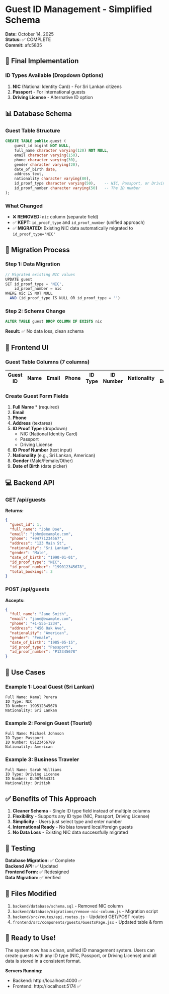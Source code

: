 # Guest ID Management - Simplified Schema

**Date:** October 14, 2025  
**Status:** ✅ COMPLETE  
**Commit:** afc5835

## 🎯 Final Implementation

### ID Types Available (Dropdown Options)
1. **NIC** (National Identity Card) - For Sri Lankan citizens
2. **Passport** - For international guests
3. **Driving License** - Alternative ID option

## 📊 Database Schema

### Guest Table Structure
```sql
CREATE TABLE public.guest (
    guest_id bigint NOT NULL,
    full_name character varying(120) NOT NULL,
    email character varying(150),
    phone character varying(30),
    gender character varying(20),
    date_of_birth date,
    address text,
    nationality character varying(80),
    id_proof_type character varying(50),    -- NIC, Passport, or Driving License
    id_proof_number character varying(50)   -- The ID number
);
```

### What Changed
- ❌ **REMOVED:** `nic` column (separate field)
- ✅ **KEPT:** `id_proof_type` and `id_proof_number` (unified approach)
- ✅ **MIGRATED:** Existing NIC data automatically migrated to `id_proof_type='NIC'`

## 🔧 Migration Process

### Step 1: Data Migration
```javascript
// Migrated existing NIC values
UPDATE guest 
SET id_proof_type = 'NIC', 
    id_proof_number = nic
WHERE nic IS NOT NULL 
  AND (id_proof_type IS NULL OR id_proof_type = '')
```

### Step 2: Schema Change
```sql
ALTER TABLE guest DROP COLUMN IF EXISTS nic
```

**Result:** ✅ No data loss, clean schema

## 🎨 Frontend UI

### Guest Table Columns (7 columns)
| Guest ID | Name | Email | Phone | ID Type | ID Number | Nationality | Total Bookings |
|----------|------|-------|-------|---------|-----------|-------------|----------------|

### Create Guest Form Fields
1. **Full Name** * (required)
2. **Email**
3. **Phone**
4. **Address** (textarea)
5. **ID Proof Type** (dropdown)
   - NIC (National Identity Card)
   - Passport
   - Driving License
6. **ID Proof Number** (text input)
7. **Nationality** (e.g., Sri Lankan, American)
8. **Gender** (Male/Female/Other)
9. **Date of Birth** (date picker)

## 💻 Backend API

### GET /api/guests
**Returns:**
```json
{
  "guest_id": 1,
  "full_name": "John Doe",
  "email": "john@example.com",
  "phone": "+94771234567",
  "address": "123 Main St",
  "nationality": "Sri Lankan",
  "gender": "Male",
  "date_of_birth": "1990-01-01",
  "id_proof_type": "NIC",
  "id_proof_number": "199012345678",
  "total_bookings": 3
}
```

### POST /api/guests
**Accepts:**
```json
{
  "full_name": "Jane Smith",
  "email": "jane@example.com",
  "phone": "+1-555-1234",
  "address": "456 Oak Ave",
  "nationality": "American",
  "gender": "Female",
  "date_of_birth": "1985-05-15",
  "id_proof_type": "Passport",
  "id_proof_number": "P12345678"
}
```

## 📝 Use Cases

### Example 1: Local Guest (Sri Lankan)
```
Full Name: Kamal Perera
ID Type: NIC
ID Number: 199512345678
Nationality: Sri Lankan
```

### Example 2: Foreign Guest (Tourist)
```
Full Name: Michael Johnson
ID Type: Passport
ID Number: US123456789
Nationality: American
```

### Example 3: Business Traveler
```
Full Name: Sarah Williams
ID Type: Driving License
ID Number: DL987654321
Nationality: British
```

## ✅ Benefits of This Approach

1. **Cleaner Schema** - Single ID type field instead of multiple columns
2. **Flexibility** - Supports any ID type (NIC, Passport, Driving License)
3. **Simplicity** - Users just select type and enter number
4. **International Ready** - No bias toward local/foreign guests
5. **No Data Loss** - Existing NIC data successfully migrated

## 🚀 Testing

**Database Migration:** ✅ Complete  
**Backend API:** ✅ Updated  
**Frontend Form:** ✅ Redesigned  
**Data Migration:** ✅ Verified  

## 📂 Files Modified

1. `backend/database/schema.sql` - Removed NIC column
2. `backend/database/migrations/remove-nic-column.js` - Migration script
3. `backend/src/routes/api.routes.js` - Updated GET/POST routes
4. `frontend/src/components/guests/GuestsPage.jsx` - Updated table & form

## 🎉 Ready to Use!

The system now has a clean, unified ID management system. Users can create guests with any ID type (NIC, Passport, or Driving License) and all data is stored in a consistent format.

**Servers Running:**
- Backend: http://localhost:4000 ✅
- Frontend: http://localhost:5174 ✅
